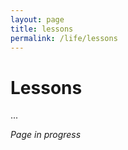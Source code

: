 ```yaml
---
layout: page
title: lessons
permalink: /life/lessons
---
```


<h1>Lessons</h1>

...

<i>Page in progress</i>

<style>
  .wrapper {
    max-width: 58em;
  }
</style>